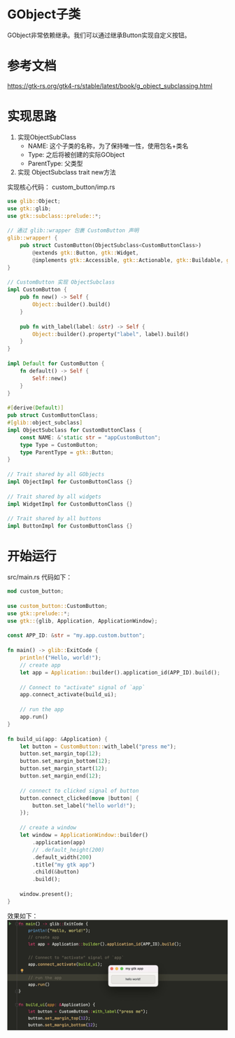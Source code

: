 # GObject子类
GObject非常依赖继承。我们可以通过继承Button实现自定义按钮。

# 参考文档
https://gtk-rs.org/gtk4-rs/stable/latest/book/g_object_subclassing.html

# 实现思路
1. 实现ObjectSubClass
    - NAME: 这个子类的名称，为了保持唯一性，使用包名+类名
    - Type: 之后将被创建的实际GObject
    - ParentType: 父类型
2. 实现 ObjectSubclass trait new方法

实现核心代码：
custom_button/imp.rs
```rust
use glib::Object;
use gtk::glib;
use gtk::subclass::prelude::*;

// 通过 glib::wrapper 包裹 CustomButton 声明
glib::wrapper! {
    pub struct CustomButton(ObjectSubclass<CustomButtonClass>)
        @extends gtk::Button, gtk::Widget,
        @implements gtk::Accessible, gtk::Actionable, gtk::Buildable, gtk::ConstraintTarget;
}

// CustomButton 实现 ObjectSubclass
impl CustomButton {
    pub fn new() -> Self {
        Object::builder().build()
    }

    pub fn with_label(label: &str) -> Self {
        Object::builder().property("label", label).build()
    }
}

impl Default for CustomButton {
    fn default() -> Self {
        Self::new()
    }
}

#[derive(Default)]
pub struct CustomButtonClass;
#[glib::object_subclass]
impl ObjectSubclass for CustomButtonClass {
    const NAME: &'static str = "appCustomButton";
    type Type = CustomButton;
    type ParentType = gtk::Button;
}

// Trait shared by all GObjects
impl ObjectImpl for CustomButtonClass {}

// Trait shared by all widgets
impl WidgetImpl for CustomButtonClass {}

// Trait shared by all buttons
impl ButtonImpl for CustomButtonClass {}
```

# 开始运行
src/main.rs 代码如下：
```rust
mod custom_button;

use custom_button::CustomButton;
use gtk::prelude::*;
use gtk::{glib, Application, ApplicationWindow};

const APP_ID: &str = "my.app.custom.button";

fn main() -> glib::ExitCode {
    println!("Hello, world!");
    // create app
    let app = Application::builder().application_id(APP_ID).build();

    // Connect to "activate" signal of `app`
    app.connect_activate(build_ui);

    // run the app
    app.run()
}

fn build_ui(app: &Application) {
    let button = CustomButton::with_label("press me");
    button.set_margin_top(12);
    button.set_margin_bottom(12);
    button.set_margin_start(12);
    button.set_margin_end(12);

    // connect to clicked signal of button
    button.connect_clicked(move |button| {
        button.set_label("hello world!");
    });

    // create a window
    let window = ApplicationWindow::builder()
        .application(app)
        // .default_height(200)
        .default_width(200)
        .title("my gtk app")
        .child(&button)
        .build();

    window.present();
}
```
效果如下：
![](custom-btn.jpg)
